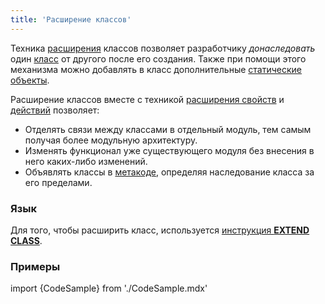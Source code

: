 ```yaml
---
title: 'Расширение классов'
---
```


Техника [расширения](Extensions.md) классов позволяет разработчику *донаследовать* один [класс](Classes.md) от другого после его создания. Также при помощи этого механизма можно добавлять в класс дополнительные [статические объекты](User_classes.md).

Расширение классов вместе с техникой [расширения свойств](Property_extension.md) и [действий](Action_extension.md) позволяет:

-   Отделять связи между классами в отдельный модуль, тем самым получая более модульную архитектуру.
-   Изменять функционал уже существующего модуля без внесения в него каких-либо изменений.
-   Объявлять классы в [метакоде](Metaprogramming.md), определяя наследование класса за его пределами.

### Язык

Для того, чтобы расширить класс, используется [инструкция **EXTEND CLASS**](EXTEND_CLASS_instruction.md).

### Примеры

import {CodeSample} from './CodeSample.mdx'

<CodeSample url="https://ru-documentation.lsfusion.org/sample?file=InstructionSample&block=extendclass"/>
